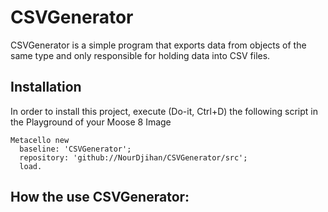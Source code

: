 # CSVGenerator
CSVGenerator is a simple program that exports data from objects of the same type and only responsible for holding data into CSV files.
## Installation

In order to install this project, execute (Do-it, Ctrl+D) the following script in the Playground of your Moose 8 Image

```Smalltalk
Metacello new
  baseline: 'CSVGenerator';
  repository: 'github://NourDjihan/CSVGenerator/src';
  load.
```
## How the use CSVGenerator:
